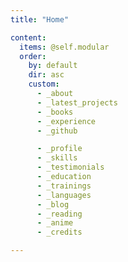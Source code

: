 ```yaml
---
title: "Home"

content:
  items: @self.modular
  order:
    by: default
    dir: asc
    custom:
      - _about
      - _latest_projects
      - _books
      - _experience
      - _github

      - _profile
      - _skills
      - _testimonials
      - _education
      - _trainings
      - _languages
      - _blog
      - _reading
      - _anime
      - _credits

---
```

